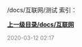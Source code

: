 /docs/互联网/测试 索引：


**[上一级目录/docs/互联网](/docs/互联网/index.md)**


<font size=2 color='grey'> 2020-03-12 02:17 </font>